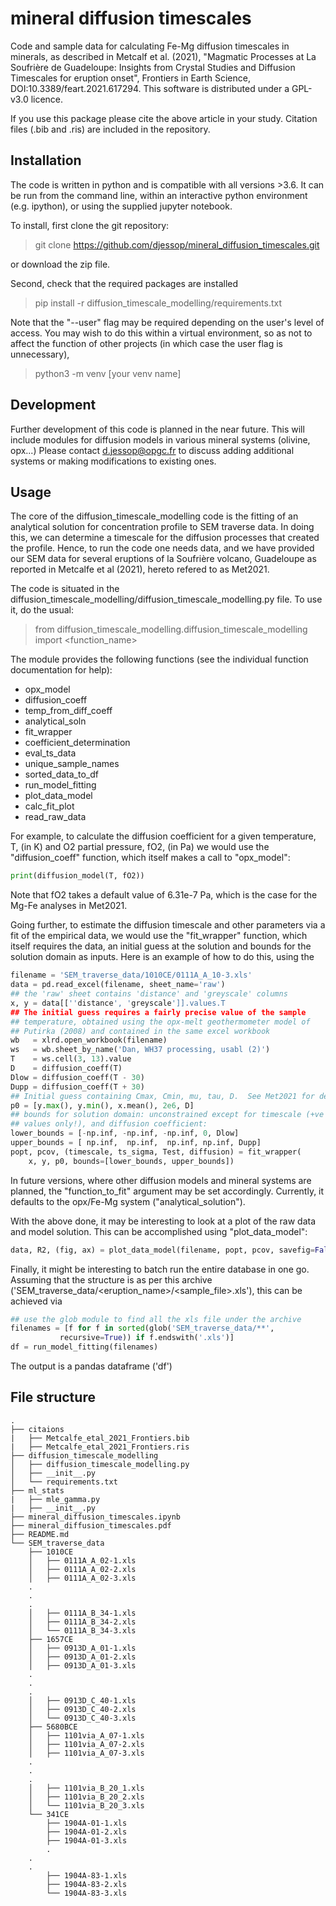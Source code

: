 # mineral diffusion timescales

Code and sample data for calculating Fe-Mg diffusion timescales in minerals, as described in Metcalf et al. (2021), "Magmatic Processes at La Soufrière de Guadeloupe: Insights from Crystal Studies and Diffusion Timescales for eruption onset", Frontiers in Earth Science, DOI:10.3389/feart.2021.617294.  This software is distributed under a GPL-v3.0 licence.

If you use this package please cite the above article in your study.  Citation files (.bib and .ris) are included in the repository.

## Installation 
The code is written in python and is compatible with all versions >3.6.  It can be run from the command line, within an interactive python environment (e.g. ipython), or using the supplied jupyter notebook.

To install, first clone the git repository:
> git clone https://github.com/djessop/mineral_diffusion_timescales.git

or download the zip file.

Second, check that the required packages are installed
> pip install -r diffusion_timescale_modelling/requirements.txt

Note that the "--user" flag may be required depending on the user's level of access.  You may wish to do this within a virtual environment, so as not to affect the function of other projects (in which case the user flag is unnecessary),
> python3 -m venv [your venv name]



## Development

Further development of this code is planned in the near future.  This will include modules for diffusion models in various mineral systems (olivine, opx...)  Please contact d.jessop@opgc.fr to discuss adding additional systems or making modifications to existing ones.


## Usage

The core of the diffusion_timescale_modelling code is the fitting of an analytical solution for concentration profile to SEM traverse data.  In doing this, we can determine a timescale for the diffusion processes that created the profile.  Hence, to run the code one needs data, and we have provided our SEM data for several eruptions of la Soufrière volcano, Guadeloupe as reported in Metcalfe et al (2021), hereto refered to as Met2021.

The code is situated in the diffusion_timescale_modelling/diffusion_timescale_modelling.py file.  To use it, do the usual:

> from diffusion_timescale_modelling.diffusion_timescale_modelling import <function_name>

The module provides the following functions (see the individual function documentation for help):
- opx_model
- diffusion_coeff
- temp_from_diff_coeff
- analytical_soln
- fit_wrapper
- coefficient_determination
- eval_ts_data
- unique_sample_names
- sorted_data_to_df
- run_model_fitting
- plot_data_model
- calc_fit_plot
- read_raw_data

For example, to calculate the diffusion coefficient for a given temperature, T, (in K) and O2 partial pressure, fO2, (in Pa) we would use the "diffusion_coeff" function, which itself makes a call to "opx_model":
```python
print(diffusion_model(T, fO2))
```

Note that fO2 takes a default value of 6.31e-7 Pa, which is the case for the Mg-Fe analyses in Met2021.

Going further, to estimate the diffusion timescale and other parameters via a fit of the empirical data, we would use the "fit_wrapper" function, which itself requires the data, an initial guess at the solution and bounds for the solution domain as inputs.  Here is an example of how to do this, using the 

```python
filename = 'SEM_traverse_data/1010CE/0111A_A_10-3.xls'
data = pd.read_excel(filename, sheet_name='raw')
## the 'raw' sheet contains 'distance' and 'greyscale' columns
x, y = data[[''distance', 'greyscale']].values.T
## The initial guess requires a fairly precise value of the sample
## temperature, obtained using the opx-melt geothermometer model of
## Putirka (2008) and contained in the same excel workbook
wb   = xlrd.open_workbook(filename) 
ws   = wb.sheet_by_name('Dan, WH37 processing, usabl (2)')
T    = ws.cell(3, 13).value
D    = diffusion_coeff(T)
Dlow = diffusion_coeff(T - 30)
Dupp = diffusion_coeff(T + 30)
## Initial guess containing Cmax, Cmin, mu, tau, D.  See Met2021 for details
p0 = [y.max(), y.min(), x.mean(), 2e6, D]
## bounds for solution domain: unconstrained except for timescale (+ve
## values only!), and diffusion coefficient:
lower_bounds = [-np.inf, -np.inf, -np.inf, 0, Dlow]
upper_bounds = [ np.inf,  np.inf,  np.inf, np.inf, Dupp]
popt, pcov, (timescale, ts_sigma, Test, diffusion) = fit_wrapper(
    x, y, p0, bounds=[lower_bounds, upper_bounds])
```

In future versions, where other diffusion models and mineral systems are planned, the "function_to_fit" argument may be set accordingly.  Currently, it defaults to the opx/Fe-Mg system ("analytical_solution").

With the above done, it may be interesting to look at a plot of the raw data and model solution.  This can be accomplished using "plot_data_model":

```python
data, R2, (fig, ax) = plot_data_model(filename, popt, pcov, savefig=False)
```

Finally, it might be interesting to batch run the entire database in one go.  Assuming that the structure is as per this archive ('SEM_traverse_data/<eruption_name>/<sample_file>.xls'), this can be achieved via

```python
## use the glob module to find all the xls file under the archive
filenames = [f for f in sorted(glob('SEM_traverse_data/**',
	       recursive=True)) if f.endswith('.xls')] 
df = run_model_fitting(filenames)	       
```
The output is a pandas dataframe ('df') 

## File structure
```
.
├── citaions
|   ├── Metcalfe_etal_2021_Frontiers.bib
|   ├── Metcalfe_etal_2021_Frontiers.ris
├── diffusion_timescale_modelling
│   ├── diffusion_timescale_modelling.py
│   ├── __init__.py
│   └── requirements.txt
├── ml_stats
|   ├── mle_gamma.py
|   ├── __init__.py
├── mineral_diffusion_timescales.ipynb
├── mineral_diffusion_timescales.pdf
├── README.md
└── SEM_traverse_data
    ├── 1010CE
    │   ├── 0111A_A_02-1.xls
    │   ├── 0111A_A_02-2.xls
    │   ├── 0111A_A_02-3.xls
    .
    .
    .
    │   ├── 0111A_B_34-1.xls
    │   ├── 0111A_B_34-2.xls
    │   └── 0111A_B_34-3.xls
    ├── 1657CE
    │   ├── 0913D_A_01-1.xls
    │   ├── 0913D_A_01-2.xls
    │   ├── 0913D_A_01-3.xls
    .
    .
    .
    │   ├── 0913D_C_40-1.xls
    │   ├── 0913D_C_40-2.xls
    │   └── 0913D_C_40-3.xls
    ├── 5680BCE
    │   ├── 1101via_A_07-1.xls
    │   ├── 1101via_A_07-2.xls
    │   ├── 1101via_A_07-3.xls
    .
    .
    .
    │   ├── 1101via_B_20_1.xls
    │   ├── 1101via_B_20_2.xls
    │   └── 1101via_B_20_3.xls
    └── 341CE
        ├── 1904A-01-1.xls
        ├── 1904A-01-2.xls
        ├── 1904A-01-3.xls
        .
	.
	.
        ├── 1904A-83-1.xls
        ├── 1904A-83-2.xls
        └── 1904A-83-3.xls
```
